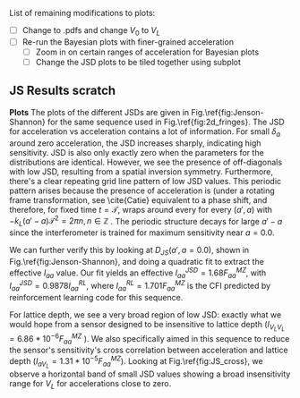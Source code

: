 List of remaining modifications to plots:
- [ ] Change to .pdfs and change $V_0$ to $V_L$
- [ ] Re-run the Bayesian plots with finer-grained acceleration
	- [ ] Zoom in on certain ranges of acceleration for Bayesian plots
	- [ ] Change the JSD plots to be tiled together using subplot

## JS Results scratch

**Plots**
The plots of the different JSDs  are given in Fig.\ref{fig:Jenson-Shannon} for the same sequence used in Fig.\ref{fig:2d_fringes}. 
The JSD for acceleration vs acceleration contains a lot of information. For small $\delta_a$ around zero acceleration, the JSD increases sharply, indicating high sensitivity. JSD is also only exactly zero when the parameters for the distributions are identical. However, we see the presence of off-diagonals with low JSD, resulting from a spatial inversion symmetry. Furthermore, there's a clear repeating grid line pattern of low JSD values.  This periodic pattern arises because the presence of acceleration is (under a rotating frame transformation, see \cite{Catie} equivalent to a phase shift, and therefore, for fixed time $t=\mathcal{T}$, wraps around every for every $(a',a)$ with $- k_L (a'-a)\mathcal{T}^2   = 2\pi n, n\in \mathbb{Z}$ . The periodic structure decays for large $a'-a$ since the interferometer is trained for maximum sensitivity near $a=0.0$.  

We can further verify this by looking at $D_{JS}(a',a=0.0)$, shown in Fig.\ref{fig:Jenson-Shannon}, and doing a quadratic fit to extract the effective $I_{aa}$ value. Our fit yields an effective $I^{JSD}_{aa}=1.68F^{MZ}_{aa}$, with $I^{JSD}_{aa}=0.9878I^{RL}_{aa}$, where $I^{RL}_{aa}=1.701F^{MZ}_{aa}$ is the CFI predicted by reinforcement learning code for this sequence.

For lattice depth, we see a very broad region of low JSD: exactly what we would hope from a sensor designed to be insensitive to lattice depth ($I_{V_LV_L}= 6.86*10^{-6}F^{MZ}_{aa}$ ). We also  specifically aimed in this sequence to reduce the sensor's sensitivity's cross correlation between acceleration and lattice depth ($I_{aV_L}=1.31*10^{-5}F^{MZ}_{aa}$). Looking at Fig.\ref{fig:JS_cross}, we observe a horizontal band of small JSD values showing a broad insensitivity range for $V_L$ for accelerations close to zero.


